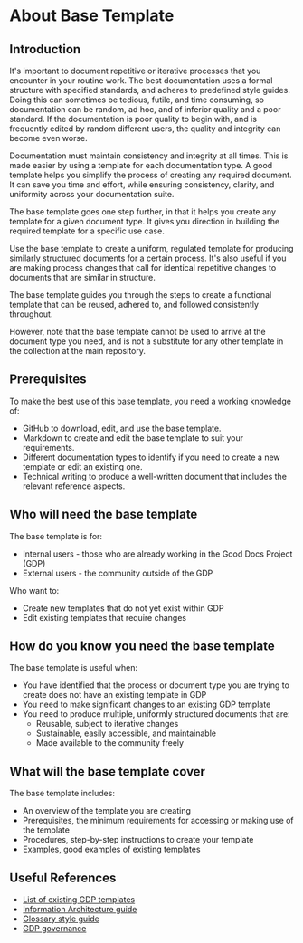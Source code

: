 # About Base Template

## Introduction

It's important to document repetitive or iterative processes that you encounter in your routine work. The best documentation uses a formal structure with specified standards, and adheres to predefined style guides. Doing this can sometimes be tedious, futile, and time consuming, so documentation can be random, ad hoc, and of inferior quality and a poor standard. If the documentation is poor quality to begin with, and is frequently edited by random different users, the quality and integrity can become even worse.

Documentation must maintain consistency and integrity at all times. This is made easier by using a template for each documentation type. A good template helps you simplify the process of creating any required document. It can save you time and effort, while ensuring consistency, clarity, and uniformity across your documentation suite.

The base template goes one step further, in that it helps you create any template for a given document type. It gives you direction in building the required template for a specific use case.

Use the base template to create a uniform, regulated template for producing similarly structured documents for a certain process. It's also useful if you are making process changes that call for identical repetitive changes to documents that are similar in structure.

The base template guides you through the steps to create a functional template that can be reused, adhered to, and followed consistently throughout.

However, note that the base template cannot be used to arrive at the document type you need, and is not a substitute for any other template in the collection at the main repository. 

## Prerequisites

To make the best use of this base template, you need a working knowledge of:

- GitHub to download, edit, and use the base template.
- Markdown to create and edit the base template to suit your requirements.
- Different documentation types to identify if you need to create a new template or edit an existing one.
- Technical writing to produce a well-written document that includes the relevant reference aspects.

## Who will need the base template

The base template is for:

- Internal users - those who are already working in the Good Docs Project (GDP)
- External users - the community outside of the GDP

Who want to:

- Create new templates that do not yet exist within GDP
- Edit existing templates that require changes

## How do you know you need the base template

The base template is useful when:

- You have identified that the process or document type you are trying to create does not have an existing template in GDP
- You need to make significant changes to an existing GDP template
- You need to produce multiple, uniformly structured documents that are:
  - Reusable, subject to iterative changes
  - Sustainable, easily accessible, and maintainable
  - Made available to the community freely

## What will the base template cover

The base template includes:

- An overview of the template you are creating
- Prerequisites, the minimum requirements for accessing or  making use of the template
- Procedures, step-by-step instructions to create your template
- Examples, good examples of existing templates

## Useful References

- [List of existing GDP templates](https://github.com/thegooddocsproject/templates)
- [Information Architecture guide](https://github.com/thegooddocsproject/incubator/tree/master/ia-guide)
- [Glossary style guide](https://github.com/thegooddocsproject/glossaries)
- [GDP governance](https://github.com/thegooddocsproject/governance)

